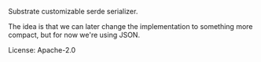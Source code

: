 Substrate customizable serde serializer.

The idea is that we can later change the implementation
to something more compact, but for now we're using JSON.

License: Apache-2.0
